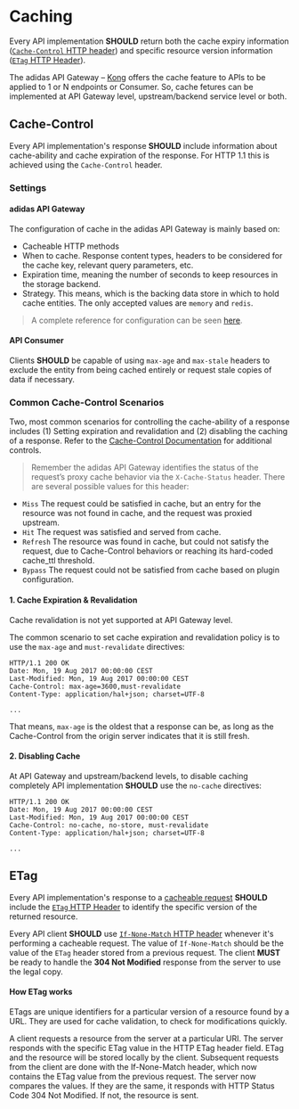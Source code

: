 # Caching

Every API implementation **SHOULD** return both the cache expiry information \([`Cache-Control` HTTP header](https://developer.mozilla.org/en-US/docs/Web/HTTP/Headers/Cache-Control)\) and specific resource version information \([`ETag` HTTP Header](https://developer.mozilla.org/en-US/docs/Web/HTTP/Headers/ETag)\).

The adidas API Gateway – [Kong](https://konghq.com/kong/) offers the cache feature to APIs to be applied to 1 or N endpoints or Consumer. So, cache fetures can be implemented at API Gateway level, upstream/backend service level or both.

## Cache-Control 

Every API implementation's response **SHOULD** include information about cache-ability and cache expiration of the response. For HTTP 1.1 this is achieved using the `Cache-Control` header.


### Settings

#### adidas API Gateway
The configuration of cache in the adidas API Gateway is mainly based on:

- Cacheable HTTP methods
- When to cache. Response content types, headers to be considered for the cache key, relevant query parameters, etc.
- Expiration time, meaning the number of seconds to keep resources in the storage backend.
- Strategy. This means, which is the backing data store in which to hold cache entities. The only accepted values are `memory` and `redis`.

> A complete reference for configuration can be seen [here](https://docs.konghq.com/hub/kong-inc/proxy-cache/).

#### API Consumer
Clients **SHOULD** be capable of using `max-age` and `max-stale` headers to exclude the entity from being cached entirely or request stale copies of data if necessary.



### Common Cache-Control Scenarios

Two, most common scenarios for controlling the cache-ability of a response includes \(1\) Setting expiration and revalidation and \(2\) disabling the caching of a response. Refer to the [Cache-Control Documentation](https://developer.mozilla.org/en-US/docs/Web/HTTP/Headers/Cache-Control) for additional controls.

> Remember the adidas API Gateway identifies the status of the request’s proxy cache behavior via the `X-Cache-Status` header. There are several possible values for this header:

- `Miss` The request could be satisfied in cache, but an entry for the resource was not found in cache, and the request was proxied upstream.
- `Hit` The request was satisfied and served from cache.
- `Refresh` The resource was found in cache, but could not satisfy the request, due to Cache-Control behaviors or reaching its hard-coded cache_ttl threshold.
- `Bypass` The request could not be satisfied from cache based on plugin configuration.

#### 1. Cache Expiration & Revalidation
Cache revalidation is not yet supported at API Gateway level.

The common scenario to set cache expiration and revalidation policy is to use the `max-age` and `must-revalidate` directives:

```text
HTTP/1.1 200 OK
Date: Mon, 19 Aug 2017 00:00:00 CEST
Last-Modified: Mon, 19 Aug 2017 00:00:00 CEST
Cache-Control: max-age=3600,must-revalidate
Content-Type: application/hal+json; charset=UTF-8

...
```

That means, `max-age` is the oldest that a response can be, as long as the Cache-Control from the origin server indicates that it is still fresh. 

#### 2. Disabling Cache

At API Gateway and upstream/backend levels, to disable caching completely API implementation **SHOULD** use the `no-cache` directives:

```text
HTTP/1.1 200 OK
Date: Mon, 19 Aug 2017 00:00:00 CEST
Last-Modified: Mon, 19 Aug 2017 00:00:00 CEST
Cache-Control: no-cache, no-store, must-revalidate
Content-Type: application/hal+json; charset=UTF-8

...
```

## ETag

Every API implementation's response to a [cacheable request](https://github.com/for-GET/know-your-http-well/blob/master/methods.md#cacheable) **SHOULD** include the [`ETag` HTTP Header](https://tools.ietf.org/html/rfc7232#section-2.3) to identify the specific version of the returned resource.

Every API client **SHOULD** use [`If-None-Match` HTTP header](https://tools.ietf.org/html/rfc7232#section-3.2) whenever it's performing a cacheable request. The value of `If-None-Match` should be the value of the `ETag` header stored from a previous request. The client **MUST** be ready to handle the **304 Not Modified** response from the server to use the legal copy.

#### How ETag works

ETags are unique identifiers for a particular version of a resource found by a URL. They are used for cache validation, to check for modifications quickly.

A client requests a resource from the server at a particular URI. The server responds with the specific ETag value in the HTTP ETag header field. ETag and the resource will be stored locally by the client. Subsequent requests from the client are done with the If-None-Match header, which now contains the ETag value from the previous request. The server now compares the values. If they are the same, it responds with HTTP Status Code 304 Not Modified. If not, the resource is sent.

